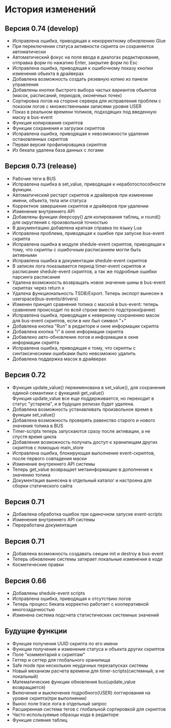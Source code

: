 # История изменений

## Версия 0.74 (develop)

* Исправлена ошибка, приводящая к некорректному обновлению Glue
* При переключении статуса активности скрипта он сохраняется автоматически
* Автоматический фокус на поля ввода в диалогах редактирования, отправка форм по нажатию Enter, закрытие форм по Esc
* Исправлена ошибка, приводящая к ошибочному показу кнопки изменения обьекта в драйверах
* Добавлена возможность создать резевную копию из панели управления
* Добавлены кнопки быстрого выбора частых вариантов обьектов (масок, расписаний, периодов, оконечных точек)
* Сортировка логов на стороне сервера для исправления проблем с показом логов с множественными записями уровня USER
* Показ в реальном времени топиков, подходящих под введенную маску в bus-event
* Функция копирования скриптов
* Функции сохранения и загрузки скриптов
* Исправлена ошибка, приводящая к невозможности удаления остановленных скриптов
* Первая версия профилировщика скриптов
* Из бекапа удалена база данных с логами


## Версия 0.73 (release)

* Рабочие теги в BUS
* Исправлена ошибка в set_value, приводящая к неработоспособности функции.
* Автоматический рестарт скриптов и драйверов при изменении имени, объекта, тела или статуса
* Корректное завершение скриптов и драйверов при удалении
* Изменение внутреннего API 
* Добавлены функции deepcopy() для копирования таблиц, и round() для округления с произвольной точностью
* В документацию добавлена краткая справка по языку Lua
* Исправлена проблема, приводящая к ошибке при запуске bus-event скрипта
* Исправлена ошибка в модуле shedule-event скриптов, приводящая к тому, что скрипты с ошибочным расписанием могли быть активными
* Исправлена ошибка в документации shedule-event скриптов
* В записях лога показывается период timer-event скриптов и расписание shedule-event скриптов, а так же подробные ошибки парсинга расписания
* Удалена возможность возвращать новое значение шины в bus-event скриптах через return x
* Удалена функциональность TSDB/Export. Теперь экспорт вынесен в userspace(bus-events/drivers)
* Изменен принцип сравнения топика с маской в bus-event: теперь сравнение происходит по всей строке вместо подстроки(ранее)
* Исправлена ошибка, приводящая к неверному сохранению масок для bus-event скриптов, если в них был символ "+"
* Добавлена кнопка "Run" в редакторе и окне информации скрипта
* Добавлена кнопка "i" в окне информации скрипта
* Добавлено авто-обновление логов и информации в окне информации скрипта
* Исправлена ошибка, приводящая к тому, что скрипты с синтаксическими ошибками было невозможно удалить
* Добавлена поддержка масок в драйверах

## Версия 0.72

* Функция update_value() переименована в set_value(), для сохранения единой семантики с функцией get_value()  
Функция update_value все еще поддерживается, но переходит в статус "устарела", и в будущих релизах будет удалена. 
* Добавлена возможность устанавливать произвольное время в функции set_value()
* Добавлена возможность проверять равенство старого и нового значения топика в BUS
* Timer-scripts теперь запускаются сразу после активации, а не спустя время цикла
* Добавления возможность получать доступ к хранилищам других скриптов с помощью main_store
* Исправлена ошибка, блокирующая выполнение event-скриптов, после первого совпадения маски
* Изменение внутреннего API системы
* Теперь get_value возвращает метаинформацию в дополнение к значению топика
* Документация вынесена в отдельный каталог и настроена для сборки статического сайта

## Версия 0.71

* Добавлена обработка ошибок при одиночном запуске event-scripts
* Изменение внутреннего API системы
* Переработана документация

## Версия 0.71

* Добавлена возможность создавать секции init и destroy в bus-event
* Теперь обновление системы затирает локальные изменения в коде
* Косметические правки

## Версия 0.66

* Добавлены shedule-event scripts
* Исправлена ошибка, приводящая к отсутствию логов
* Теперь процесс бекапа корректно работает с кооперативной многозадачностью
* Изменена система подсчета статистических системных значений


## Будущие функции
* Функция получения UUID скрипта по его имени
* Функции получения и изменения статуса и объекта других скриптов
* Поле "комментарий к скриптам"
* Геттер и сеттер для глобального хранилища
* Safe mode при нескольких неудачных перезапусках системы
* Новый механизм расчета времени для timer-scripts(системный, а не локальный)
* Математические функции обновления bus(update_value возвращается)
* Включение и выключение подробного(USER) логгирования на уровне скрипта(при выполнении)
* Вынос поле trace лога в отдельный запрос
* Расширенная система тегов с глобальной сортировкой для скриптов
* Часто используемые образцы кода в редакторе
* Функция слияния таблиц
